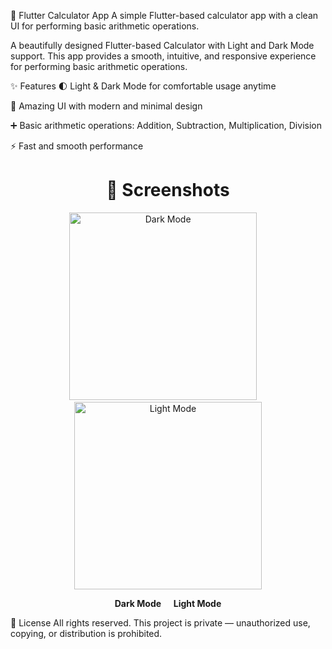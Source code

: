 📱 Flutter Calculator App
A simple Flutter-based calculator app with a clean UI for performing basic arithmetic operations.

A beautifully designed Flutter-based Calculator with Light and Dark Mode support.
This app provides a smooth, intuitive, and responsive experience for performing basic arithmetic operations.

✨ Features
🌓 Light & Dark Mode for comfortable usage anytime

🎨 Amazing UI with modern and minimal design

➕ Basic arithmetic operations: Addition, Subtraction, Multiplication, Division

⚡ Fast and smooth performance

<h1 align="center">📸 Screenshots</h1>

<p align="center">
  <img src="https://github.com/user-attachments/assets/91b98b76-bfa7-4d32-89c2-900e7121e722" alt="Dark Mode" width="300">
  &nbsp;&nbsp;&nbsp;
  <img src="https://github.com/user-attachments/assets/8ddb0bf8-10a7-46d5-842a-5f4caa23569a" alt="Light Mode" width="300">
</p>

<p align="center">
  <b>Dark Mode</b> &nbsp;&nbsp;&nbsp; <b>Light Mode</b>
</p>

📜 License
All rights reserved. This project is private — unauthorized use, copying, or distribution is prohibited.

